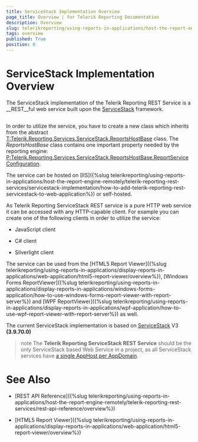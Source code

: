 ```yaml
---
title: ServiceStack Implementation Overview
page_title: Overview | for Telerik Reporting Documentation
description: Overview
slug: telerikreporting/using-reports-in-applications/host-the-report-engine-remotely/telerik-reporting-rest-services/servicestack-implementation/overview
tags: overview
published: True
position: 0
---
```


# ServiceStack Implementation Overview



The ServiceStack implementation of the Telerik Reporting REST Service is a __REST__ful web service
        built upon the [ServiceStack](https://servicestack.net/) framework.
      

## 

In order to utilize the service, you have to create a new class which inherits from the abstract
          [T:Telerik.Reporting.Services.ServiceStack.ReportsHostBase]()
          class. The *ReportsHostBase* class contains one important property needed by the reporting
          engine: [P:Telerik.Reporting.Services.ServiceStack.ReportsHostBase.ReportServiceConfiguration]().
        

The service can be hosted on [IIS]({%slug telerikreporting/using-reports-in-applications/host-the-report-engine-remotely/telerik-reporting-rest-services/servicestack-implementation/how-to-add-telerik-reporting-rest-servicestack-to-web-application%}) or self-hosted.
        

As Telerik Reporting ServiceStack REST service is a pure HTTP web service it can be accessed
          with any HTTP-capable client. For example you can create one of the following clients in order
          to utilize the service:
        

* JavaScript client

* C# client

* Silverlight client

The service can be used from the [HTML5 Report Viewer]({%slug telerikreporting/using-reports-in-applications/display-reports-in-applications/web-application/html5-report-viewer/overview%}),
          [Windows Forms ReportViewer]({%slug telerikreporting/using-reports-in-applications/display-reports-in-applications/windows-forms-application/how-to-use-windows-forms-report-viewer-with-report-server%})
          and [WPF ReportViewer]({%slug telerikreporting/using-reports-in-applications/display-reports-in-applications/wpf-application/how-to-use-wpf-report-viewer-with-report-server%}) as well.
        

The current ServiceStack implementation is based on
          [ServiceStack](https://servicestack.net/)
          V3 __(3.9.70.0)__

>note The  __Telerik Reporting ServiceStack REST Service__  should be the only ServiceStack based Web Service in a project, as all ServiceStack services have [a single AppHost per AppDomain](                http://mono.servicestack.net/ServiceStack.Hello/#AppHost              ).          


# See Also


 * [REST API Reference]({%slug telerikreporting/using-reports-in-applications/host-the-report-engine-remotely/telerik-reporting-rest-services/rest-api-reference/overview%})

 * [HTML5 Report Viewer]({%slug telerikreporting/using-reports-in-applications/display-reports-in-applications/web-application/html5-report-viewer/overview%})
